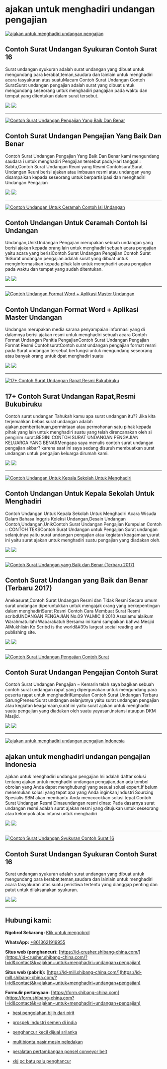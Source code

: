 # ajakan untuk menghadiri undangan pengajian

<a href="https://swt.shibang-china.com/?l=id&img&k=ajakan+untuk+menghadiri+undangan+pengajian" target="_blank">![ajakan untuk menghadiri undangan pengajian](http://static.shibang-china.com/all-800x300/163.jpg)</a>

## Contoh Surat Undangan Syukuran Contoh Surat 16
Surat undangan syukuran adalah surat undangan yang dibuat untuk mengundang para kerabat,teman,saudara dan lainlain untuk menghadiri acara tasyakuran atas suatuMacam Contoh Surat Undangan Contoh SuratSurat undangan pengajian adalah surat yang dibuat untuk mengundang seseorang untuk menghadiri pangajian pada waktu dan tempat yang ditentukan dalam surat tersebut.


<a href="https://whatsapp.shibangsoft.com/WhatsApp.php" target="_blank" title="WhatsApp">![](http://static.shibang-china.com/icon/whatsapp.png)</a> <a href="https://swt.shibang-china.com/?l=id&icon&k=ajakan+untuk+menghadiri+undangan+pengajian" target="_blank">![](http://static.shibang-china.com/icon/chat-id.png)</a>

---

<a href="https://swt.shibang-china.com/?l=id&img&k=ajakan+untuk+menghadiri+undangan+pengajian" target="_blank">![Contoh Surat Undangan Pengajian Yang Baik Dan Benar](http://static.shibang-china.com/all-800x300/1201.jpg)</a>

## Contoh Surat Undangan Pengajian Yang Baik Dan Benar
Contoh Surat Undangan Pengajian Yang Baik Dan Benar kami mengundang saudara i untuk menghadiri Pengajian tersebut pada,Hari tanggal : Sabtu,Contoh Surat Undangan Reuni yang Resmi ContohsuratSurat Undangan Reuni berisi ajakan atau imbauan resmi atau undangan yang disampaikan kepada seseorang untuk berpartisipasi dan menghadiri Undangan Pengajian


<a href="https://whatsapp.shibangsoft.com/WhatsApp.php" target="_blank" title="WhatsApp">![](http://static.shibang-china.com/icon/whatsapp.png)</a> <a href="https://swt.shibang-china.com/?l=id&icon&k=ajakan+untuk+menghadiri+undangan+pengajian" target="_blank">![](http://static.shibang-china.com/icon/chat-id.png)</a>

---

<a href="https://swt.shibang-china.com/?l=id&img&k=ajakan+untuk+menghadiri+undangan+pengajian" target="_blank">![Contoh Undangan Untuk Ceramah Contoh Isi Undangan](http://static.shibang-china.com/all-800x300/499.jpg)</a>

## Contoh Undangan Untuk Ceramah Contoh Isi Undangan
Undangan,UnikUndangan Pengajian merupakan sebuah undangan yang berisi ajakan kepada orang lain untuk menghadiri sebuah acara pengajian yaitu acara yang berisiContoh Surat Undangan Pengajian Contoh Surat 16Surat undangan pengajian adalah surat yang dibuat untuk menginformasikan kepada pihak lain untuk menghadiri acara pengajian pada waktu dan tempat yang sudah ditentukan.


<a href="https://whatsapp.shibangsoft.com/WhatsApp.php" target="_blank" title="WhatsApp">![](http://static.shibang-china.com/icon/whatsapp.png)</a> <a href="https://swt.shibang-china.com/?l=id&icon&k=ajakan+untuk+menghadiri+undangan+pengajian" target="_blank">![](http://static.shibang-china.com/icon/chat-id.png)</a>

---

<a href="https://swt.shibang-china.com/?l=id&img&k=ajakan+untuk+menghadiri+undangan+pengajian" target="_blank">![Contoh Undangan Format Word + Aplikasi Master Undangan](http://static.shibang-china.com/all-800x300/455.jpg)</a>

## Contoh Undangan Format Word + Aplikasi Master Undangan
Undangan merupakan media sarana penyampaian informasi yang di dalamnya berisi ajakan resmi untuk menghadiri sebuah acara Contoh Format Undangan Panitia PengajianContoh Surat Undangan Pengajian Format Resmi ContohsuratContoh surat undangan pengajian format resmi pada Surat undangan tersebut berfungsi untuk mengundang seseorang atau banyak orang untuk dpat menghadiri suatu


<a href="https://whatsapp.shibangsoft.com/WhatsApp.php" target="_blank" title="WhatsApp">![](http://static.shibang-china.com/icon/whatsapp.png)</a> <a href="https://swt.shibang-china.com/?l=id&icon&k=ajakan+untuk+menghadiri+undangan+pengajian" target="_blank">![](http://static.shibang-china.com/icon/chat-id.png)</a>

---

<a href="https://swt.shibang-china.com/?l=id&img&k=ajakan+untuk+menghadiri+undangan+pengajian" target="_blank">![17+ Contoh Surat Undangan Rapat,Resmi Bukubiruku](http://static.shibang-china.com/all-800x300/673.jpg)</a>

## 17+ Contoh Surat Undangan Rapat,Resmi Bukubiruku
Contoh surat undangan Tahukah kamu apa surat undangan itu?? Jika kita terjemahkan bebas surat undangan adalah ajakan,pemberitahuan,permintaan atau permohonan satu pihak kepada pihak yang lain untuk menghadiri suatu yang telah direncanakan oleh si pengirim surat.BEGINI CONTOH SURAT UNDANGAN PENGAJIAN KELUARGA YANG BENARMengapa saya menulis contoh surat undangan pengajian akbar? karena saat ini saya sedang disuruh membuatkan surat undangan untuk pengajian keluarga dirumah kami.


<a href="https://whatsapp.shibangsoft.com/WhatsApp.php" target="_blank" title="WhatsApp">![](http://static.shibang-china.com/icon/whatsapp.png)</a> <a href="https://swt.shibang-china.com/?l=id&icon&k=ajakan+untuk+menghadiri+undangan+pengajian" target="_blank">![](http://static.shibang-china.com/icon/chat-id.png)</a>

---

<a href="https://swt.shibang-china.com/?l=id&img&k=ajakan+untuk+menghadiri+undangan+pengajian" target="_blank">![Contoh Undangan Untuk Kepala Sekolah Untuk Menghadiri](http://static.shibang-china.com/all-800x300/1098.jpg)</a>

## Contoh Undangan Untuk Kepala Sekolah Untuk Menghadiri
Contoh Undangan Untuk Kepala Sekolah Untuk Menghadiri Acara Wisuda Dalam Bahasa Inggris Koleksi Undangan,Desain Undangan Contoh,Undangan,UnikContoh Surat Undangan Pengajian Kumpulan Contoh :: CONTOH TEKSContoh Surat Undangan untuk Pengajian Surat undangan selanjutnya yaitu surat undangan pengajian atau kegiatan keagamaan,surat ini yaitu surat ajakan untuk menghadiri suatu pengajian yang diadakan oleh.


<a href="https://whatsapp.shibangsoft.com/WhatsApp.php" target="_blank" title="WhatsApp">![](http://static.shibang-china.com/icon/whatsapp.png)</a> <a href="https://swt.shibang-china.com/?l=id&icon&k=ajakan+untuk+menghadiri+undangan+pengajian" target="_blank">![](http://static.shibang-china.com/icon/chat-id.png)</a>

---

<a href="https://swt.shibang-china.com/?l=id&img&k=ajakan+untuk+menghadiri+undangan+pengajian" target="_blank">![Contoh Surat Undangan yang Baik dan Benar (Terbaru 2017)](http://static.shibang-china.com/all-800x300/980.jpg)</a>

## Contoh Surat Undangan yang Baik dan Benar (Terbaru 2017)
Anekasurat,Contoh Surat Undangan Resmi dan Tidak Resmi Secara umum surat undangan diperuntukkan untuk mengajak orang yang berkepentingan dalam menghadiriSurat Resmi Contoh Cara Membuat Surat Resmi scribdUNDANGAN PENGAJIAN No.09 YALMIC II 2010 Assalamu'alaikum Warahmatullahi Wabarakatuh Bersama ini kami sampaikan bahwa Mesjid AlMukhlisin Ko Scribd is the world&#39s largest social reading and publishing site.


<a href="https://whatsapp.shibangsoft.com/WhatsApp.php" target="_blank" title="WhatsApp">![](http://static.shibang-china.com/icon/whatsapp.png)</a> <a href="https://swt.shibang-china.com/?l=id&icon&k=ajakan+untuk+menghadiri+undangan+pengajian" target="_blank">![](http://static.shibang-china.com/icon/chat-id.png)</a>

---

<a href="https://swt.shibang-china.com/?l=id&img&k=ajakan+untuk+menghadiri+undangan+pengajian" target="_blank">![Contoh Surat Undangan Pengajian Contoh Surat](http://static.shibang-china.com/all-800x300/46.jpg)</a>

## Contoh Surat Undangan Pengajian Contoh Surat
Contoh Surat Undangan Pengajian ~ Kemarin telah saya bagikan sebuah contoh surat undangan rapat yang dipergunakan untuk mengundang para peserta rapat untuk menghadiriKumpulan Contoh Surat Undangan Terbaru SarungPreneurSurat undangan selanjutnya yaitu surat undangan pengajian atau kegiatan keagamaan,surat ini yaitu surat ajakan untuk menghadiri suatu pengajian yang diadakan oleh suatu yayasan,instansi ataupun DKM Masjid.


<a href="https://whatsapp.shibangsoft.com/WhatsApp.php" target="_blank" title="WhatsApp">![](http://static.shibang-china.com/icon/whatsapp.png)</a> <a href="https://swt.shibang-china.com/?l=id&icon&k=ajakan+untuk+menghadiri+undangan+pengajian" target="_blank">![](http://static.shibang-china.com/icon/chat-id.png)</a>

---

<a href="https://swt.shibang-china.com/?l=id&img&k=ajakan+untuk+menghadiri+undangan+pengajian" target="_blank">![ajakan untuk menghadiri undangan pengajian Indonesia](http://static.shibang-china.com/all-800x300/1230.jpg)</a>

## ajakan untuk menghadiri undangan pengajian Indonesia
ajakan untuk menghadiri undangan pengajian Ini adalah daftar solusi tentang ajakan untuk menghadiri undangan pengajian,dan ada tombol obrolan yang Anda dapat menghubungi yang sesuai solusi expert.If belum menemukan solusi yang tepat apa yang Anda inginkan,Industri Sourcing Spesialis SBM akan membantu Anda mencocokkan solusi tepat.Contoh Surat Undangan Resmi Dinasundangan resmi dinas: Pada dasarnya surat undangan resmi adalah surat ajakan resmi yang ditujukan untuk seseorang atau kelompok atau intansi untuk menghadiri


<a href="https://whatsapp.shibangsoft.com/WhatsApp.php" target="_blank" title="WhatsApp">![](http://static.shibang-china.com/icon/whatsapp.png)</a> <a href="https://swt.shibang-china.com/?l=id&icon&k=ajakan+untuk+menghadiri+undangan+pengajian" target="_blank">![](http://static.shibang-china.com/icon/chat-id.png)</a>

---

<a href="https://swt.shibang-china.com/?l=id&img&k=ajakan+untuk+menghadiri+undangan+pengajian" target="_blank">![Contoh Surat Undangan Syukuran Contoh Surat 16](http://static.shibang-china.com/all-800x300/916.jpg)</a>

## Contoh Surat Undangan Syukuran Contoh Surat 16
Surat undangan syukuran adalah surat undangan yang dibuat untuk mengundang para kerabat,teman,saudara dan lainlain untuk menghadiri acara tasyakuran atas suatu peristiwa tertentu yang dianggap penting dan patut untuk dilaksanakan syukuran.

<a href="https://whatsapp.shibangsoft.com/WhatsApp.php" target="_blank" title="WhatsApp">![](http://static.shibang-china.com/icon/whatsapp.png)</a> <a href="https://swt.shibang-china.com/?l=id&icon&k=ajakan+untuk+menghadiri+undangan+pengajian" target="_blank">![](http://static.shibang-china.com/icon/chat-id.png)</a>

---
## Hubungi kami:

**Ngobrol Sekarang:** [Klik untuk mengobrol](https://swt.shibang-china.com?l=id&contact&k=ajakan+untuk+menghadiri+undangan+pengajian)

**WhatsApp:**  [+8613621919955](https://whatsapp.shibangsoft.com/WhatsApp.php)

**Situs web (penghancur):** [https://id-crusher.shibang-china.com/](https://id-crusher.shibang-china.com/?l=id&contact&k=ajakan+untuk+menghadiri+undangan+pengajian)

**Situs web (pabrik):** [https://id-mill.shibang-china.com/](https://id-mill.shibang-china.com/?l=id&contact&k=ajakan+untuk+menghadiri+undangan+pengajian)

**Formulir pertanyaan:** [https://form.shibang-china.com](https://form.shibang-china.com?l=id&contact&k=ajakan+untuk+menghadiri+undangan+pengajian)

* [besi pengolahan bijih dari pirit](../20/besi%20pengolahan%20bijih%20dari%20pirit.md)

* [prospek industri semen di india](../28/prospek%20industri%20semen%20di%20india.md)

* [penghancur kecil dijual srilanka](../29/penghancur%20kecil%20dijual%20srilanka.md)

* [multibionta pasir mesin peledakan](../29/multibionta%20pasir%20mesin%20peledakan.md)

* [peralatan pertambangan ponsel conveyor belt](../28/peralatan%20pertambangan%20ponsel%20conveyor%20belt.md)

* [xkj pc batu palu penghancur](../29/xkj%20pc%20batu%20palu%20penghancur.md)